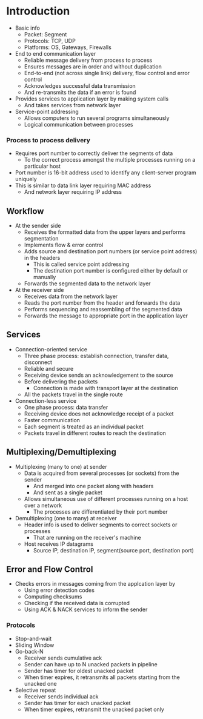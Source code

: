 # Introduction
- Basic info
  - Packet: Segment
  - Protocols: TCP, UDP
  - Platforms: OS, Gateways, Firewalls
- End to end communication layer
  - Reliable message delivery from process to process
  - Ensures messages are in order and without duplication
  - End-to-end (not across single link) delivery, flow control and error control
  - Acknowledges successful data transmission
  - And re-transmits the data if an error is found
- Provides services to application layer by making system calls
  - And takes services from network layer
- Service-point addressing
  - Allows computers to run several programs simultaneously
  - Logical communication between processes

### Process to process delivery
- Requires port number to correctly deliver the segments of data
  - To the correct process amongst the multiple processes running on a particular host
- Port number is 16-bit address used to identify any client-server program uniquely
- This is similar to data link layer requiring MAC address
  - And network layer requiring IP address

## Workflow
- At the sender side
  - Receives the formatted data from the upper layers and performs segmentation
  - Implements flow & error control
  - Adds source and destination port numbers (or service point address) in the headers
    - This is called service point addressing
    - The destination port number is configured either by default or manually
  - Forwards the segmented data to the network layer
- At the receiver side
  - Receives data from the network layer
  - Reads the port number from the header and forwards the data
  - Performs sequencing and reassembling of the segmented data
  - Forwards the message to appropriate port in the application layer

## Services
- Connection-oriented service
  - Three phase process: establish connection, transfer data, disconnect
  - Reliable and secure
  - Receiving device sends an acknowledgement to the source
  - Before delivering the packets
    - Connection is made with transport layer at the destination
  - All the packets travel in the single route
- Connection-less service
  - One phase process: data transfer
  - Receiving device does not acknowledge receipt of a packet
  - Faster communication
  - Each segment is treated as an individual packet
  - Packets travel in different routes to reach the destination

## Multiplexing/Demultiplexing
- Multiplexing (many to one) at sender
  - Data is acquired from several processes (or sockets) from the sender
    - And merged into one packet along with headers
    - And sent as a single packet
  - Allows simultaneous use of different processes running on a host over a network
    - The processes are differentiated by their port number
- Demultiplexing (one to many) at receiver
  - Header info is used to deliver segments to correct sockets or processes
    - That are running on the receiver's machine
  - Host receives IP datagrams
    - Source IP, destination IP, segment(source port, destination port)

## Error and Flow Control
- Checks errors in messages coming from the applcation layer by
  - Using error detection codes
  - Computing checksums
  - Checking if the received data is corrupted
  - Using ACK & NACK services to inform the sender

### Protocols
- Stop-and-wait
- Sliding Window
- Go-back-N
  - Receiver sends cumulative ack
  - Sender can have up to N unacked packets in pipeline
  - Sender has timer for oldest unacked packet
  - When timer expires, it retransmits all packets starting from the unacked one
- Selective repeat
  - Receiver sends individual ack
  - Sender has timer for each unacked packet
  - When timer expires, retransmit the unacked packet only
